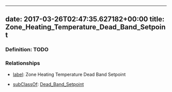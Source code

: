 
---
date: 2017-03-26T02:47:35.627182+00:00
title: Zone_Heating_Temperature_Dead_Band_Setpoint
---
### Definition: TODO

### Relationships

* [label](http://www.w3.org/2000/01/rdf-schema#label): Zone Heating Temperature Dead Band Setpoint

* [subClassOf](http://www.w3.org/2000/01/rdf-schema#subClassOf): [Dead_Band_Setpoint](https://brickschema.org/schema/1.0/Brick#Dead_Band_Setpoint)
